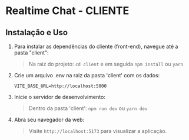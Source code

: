 # Realtime Chat - CLIENTE

## Instalação e Uso

1. Para instalar as dependências do cliente (front-end), navegue até a pasta "client":

   > Na raiz do projeto: `cd client` e em seguida `npm install` ou `yarn`

2. Crie um arquivo .env na raiz da pasta 'client' com os dados:

   `VITE_BASE_URL=http://localhost:5000`

3. Inicie o servidor de desenvolvimento:

   > Dentro da pasta 'client': `npm run dev` ou `yarn dev`

4. Abra seu navegador da web:

   > Visite `http://localhost:5173` para visualizar a aplicação.
